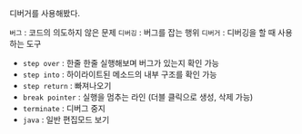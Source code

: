 디버거를 사용해봤다.

`버그` : 코드의 의도하지 않은 문제
`디버깅` : 버그를 잡는 행위
`디버거` : 디버깅을 할 때 사용하는 도구



- `step over` : 한줄 한줄 실행해보며 버그가 있는지 확인 가능
- `step into` : 하이라이트된 메소드의 내부 구조를 확인 가능
- `step return` : 빠져나오기
- `break pointer` : 실행을 멈추는 라인 (더블 클릭으로 생성, 삭제 가능)
- `terminate` : 디버그 중지
- `java` : 일반 편집모드 보기

